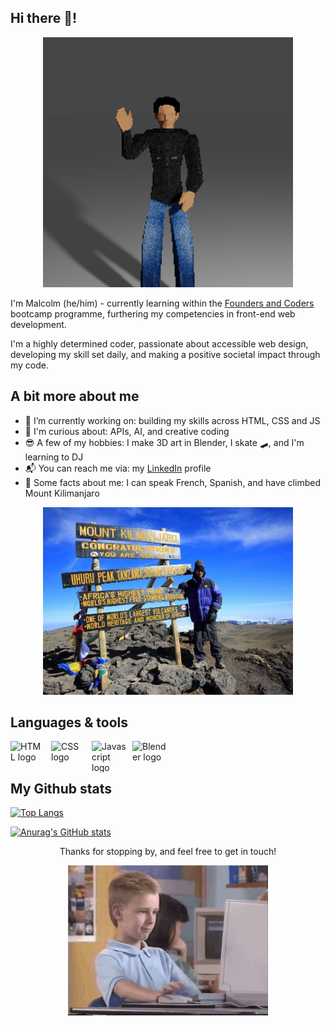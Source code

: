 ## Hi there 👋!

<p align="center">
<img src="ps1 me waving.png" height="400px" width="400px">
</p>

I'm Malcolm (he/him) - currently learning within the [Founders and Coders](https://learn.foundersandcoders.com/) bootcamp programme, furthering my competencies in front-end web development.

I'm a highly determined coder, passionate about accessible web design, developing my skill set daily, and making a positive societal impact through my code.

## A bit more about me

- 🧱 I’m currently working on: building my skills across HTML, CSS and JS
- 🌠 I'm curious about: APIs, AI, and creative coding
- 😎 A few of my hobbies: I make 3D art in Blender, I skate 🛹, and I'm learning to DJ
- 📬 You can reach me via: my [LinkedIn](https://www.linkedin.com/in/malcolmwilsonmcg/) profile
- 🌄 Some facts about me: I can speak French, Spanish, and have climbed Mount Kilimanjaro

<p align="center">
<img src="kilimanjaro.jpg" height="300px" width="400px">
</p>

## Languages & tools

<a href="https://developer.mozilla.org/en-US/docs/Glossary/HTML5"><img align="left" width="55px" height="50px" alt="HTML logo" style="padding-right:10px;" src="https://cdn-icons-png.flaticon.com/512/732/732212.png"/></a>
<a href="https://developer.mozilla.org/en-US/docs/Glossary/CSS"><img align="left" width="55px" height="50px" alt="CSS logo" style="padding-right:10px;" src="https://upload.wikimedia.org/wikipedia/commons/thumb/6/62/CSS3_logo.svg/2048px-CSS3_logo.svg.png"/></a>
<a href="https://developer.mozilla.org/en-US/docs/Glossary/JavaScript"><img align="left" width="55px" height="50px" alt="Javascript logo" style="padding-right:10px;" src="https://cdn.worldvectorlogo.com/logos/javascript-1.svg"/></a>
<a href="https://en.wikipedia.org/wiki/Blender_(software)"><img align="left" width="55px" height="50px" alt="Blender logo" style="padding-right:10px;" src="https://upload.wikimedia.org/wikipedia/commons/thumb/0/0c/Blender_logo_no_text.svg/2503px-Blender_logo_no_text.svg.png"/></a>
<br /> <br />

## My Github stats

[![Top Langs](https://github-readme-stats.vercel.app/api/top-langs/?username=malcolmwilson8&theme=dark)](https://github.com/malcolmwilson8/github-readme-stats)

[![Anurag's GitHub stats](https://github-readme-stats.vercel.app/api?username=malcolmwilson8&theme=dark)](https://github.com/malcolmwilson8/github-readme-stats)

<p align="center">Thanks for stopping by, and feel free to get in touch!</p>

<p align="center">
<img src="https://github.com/malcolmwilson8/malcolmwilson8/blob/main/thumbs-up.gif">
</p>
